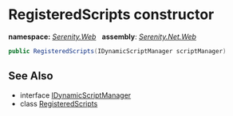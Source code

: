 # RegisteredScripts constructor
**namespace:** *[Serenity.Web](../../README.md#serenity.web-namespace)*   **assembly**: *[Serenity.Net.Web](../../README.md)*

```csharp
public RegisteredScripts(IDynamicScriptManager scriptManager)
```

## See Also

* interface [IDynamicScriptManager](../IDynamicScriptManager.md)
* class [RegisteredScripts](../RegisteredScripts.md)
